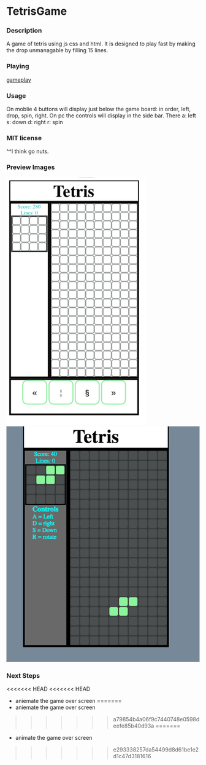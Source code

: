 # TetrisGame
### Description
A game of tetris using js css and html. It is designed to play fast by making the drop unmanagable by filling 15 lines.
### Playing
[gameplay](https://garryc5.github.io/TetrisGame/)
### Usage 
On moblie 4 buttons will display just below the game board: in order, left, drop, spin, right.
On pc the controls will display in the side bar. 
There 
a: left
s: down
d: right
r: spin
### MIT license
^^I think go nuts.
### Preview Images
![Preview-1](imgs/screenShot1.png)
![Preview-2](imgs/screenShot2.png)
### Next Steps 
<<<<<<< HEAD
<<<<<<< HEAD
* aniemate the game over screen 
=======
* aniemate the game over screen 
>>>>>>> a79854b4a06f9c7440748e0598deefe85b40d93a
=======
* animate the game over screen 
>>>>>>> e293338257da54499d8d61be1e2d1c47d3181616
